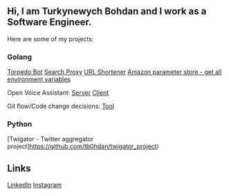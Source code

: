 ## Hi, I am Turkynewych Bohdan and I work as a Software Engineer.

Here are some of my projects:

### Golang
[Torpedo Bot](https://github.com/tb0hdan/torpedo)
[Search Proxy](https://github.com/tb0hdan/SearchProxy)
[URL Shortener](https://github.com/tb0hdan/urlshortener)
[Amazon parameter store - get all environment variables](https://github.com/tb0hdan/ssm-env-all)

Open Voice Assistant:
[Server](https://github.com/tb0hdan/openva-server)
[Client](https://github.com/tb0hdan/openva-client)

Git flow/Code change decisions:
[Tool](https://github.com/tb0hdan/microservices-keeper)

### Python
[Twigator - Twitter aggregator project]https://github.com/tb0hdan/twigator_project)

## Links
[LinkedIn](https://www.linkedin.com/in/bohdanturkynewych)
[Instagram](https://www.instagram.com/tb0hdan/)
